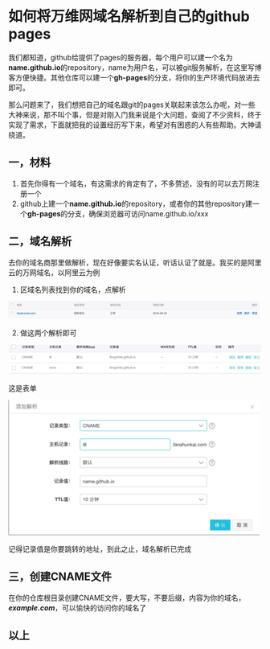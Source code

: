 # 如何将万维网域名解析到自己的github pages

我们都知道，github给提供了pages的服务器，每个用户可以建一个名为**name.github.io**的repository，name为用户名，可以被git服务解析，在这里写博客方便快捷。其他仓库可以建一个**gh-pages**的分支，将你的生产环境代码放进去即可。

那么问题来了，我们想把自己的域名跟git的pages关联起来该怎么办呢，对一些大神来说，那不叫个事，但是对刚入门我来说是个大问题，查阅了不少资料，终于实现了需求，下面就把我的设置经历写下来，希望对有困惑的人有些帮助。大神请绕道。

## 一，材料
1. 首先你得有一个域名，有这需求的肯定有了，不多赘述，没有的可以去万网注册一个
2. github上建一个**name.github.io**的repository，或者你的其他repository建一个**gh-pages**的分支，确保浏览器可访问name.github.io/xxx

## 二，域名解析
去你的域名商那里做解析，现在好像要实名认证，听话认证了就是。我买的是阿里云的万网域名，以阿里云为例
1. 区域名列表找到你的域名，点解析

![](./img/domain1.jpg)

2. 做这两个解析即可

![](./img/domain2.jpg)

这是表单

<img src="./img/domain3.jpg" width="500" />

记得记录值是你要跳转的地址，到此之止，域名解析已完成

## 三，创建CNAME文件
在你的仓库根目录创建CNAME文件，要大写，不要后缀，内容为你的域名，***example.com***，可以愉快的访问你的域名了

## 以上
